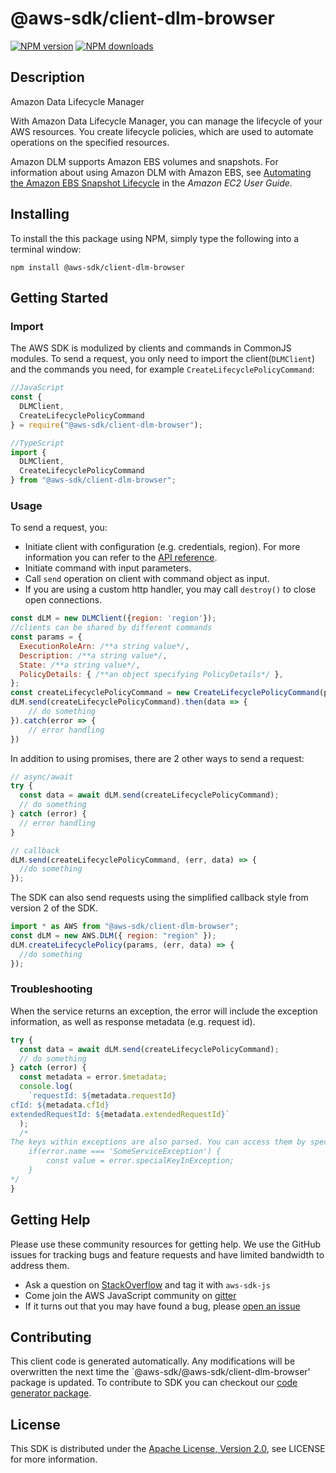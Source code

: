 # @aws-sdk/client-dlm-browser

[![NPM version](https://img.shields.io/npm/v/@aws-sdk/client-dlm-browser/preview.svg)](https://www.npmjs.com/package/@aws-sdk/client-dlm-browser)
[![NPM downloads](https://img.shields.io/npm/dm/@aws-sdk/client-dlm-browser.svg)](https://www.npmjs.com/package/@aws-sdk/client-dlm-browser)

## Description

<fullname>Amazon Data Lifecycle Manager</fullname> <p>With Amazon Data Lifecycle Manager, you can manage the lifecycle of your AWS resources. You create lifecycle policies, which are used to automate operations on the specified resources.</p> <p>Amazon DLM supports Amazon EBS volumes and snapshots. For information about using Amazon DLM with Amazon EBS, see <a href="https://docs.aws.amazon.com/AWSEC2/latest/UserGuide/snapshot-lifecycle.html">Automating the Amazon EBS Snapshot Lifecycle</a> in the <i>Amazon EC2 User Guide</i>.</p>

## Installing

To install the this package using NPM, simply type the following into a terminal window:

```
npm install @aws-sdk/client-dlm-browser
```

## Getting Started

### Import

The AWS SDK is modulized by clients and commands in CommonJS modules. To send a request, you only need to import the client(`DLMClient`) and the commands you need, for example `CreateLifecyclePolicyCommand`:

```javascript
//JavaScript
const {
  DLMClient,
  CreateLifecyclePolicyCommand
} = require("@aws-sdk/client-dlm-browser");
```

```javascript
//TypeScript
import {
  DLMClient,
  CreateLifecyclePolicyCommand
} from "@aws-sdk/client-dlm-browser";
```

### Usage

To send a request, you:

- Initiate client with configuration (e.g. credentials, region). For more information you can refer to the [API reference][].
- Initiate command with input parameters.
- Call `send` operation on client with command object as input.
- If you are using a custom http handler, you may call `destroy()` to close open connections.

```javascript
const dLM = new DLMClient({region: 'region'});
//clients can be shared by different commands
const params = {
  ExecutionRoleArn: /**a string value*/,
  Description: /**a string value*/,
  State: /**a string value*/,
  PolicyDetails: { /**an object specifying PolicyDetails*/ },
};
const createLifecyclePolicyCommand = new CreateLifecyclePolicyCommand(params);
dLM.send(createLifecyclePolicyCommand).then(data => {
    // do something
}).catch(error => {
    // error handling
})
```

In addition to using promises, there are 2 other ways to send a request:

```javascript
// async/await
try {
  const data = await dLM.send(createLifecyclePolicyCommand);
  // do something
} catch (error) {
  // error handling
}
```

```javascript
// callback
dLM.send(createLifecyclePolicyCommand, (err, data) => {
  //do something
});
```

The SDK can also send requests using the simplified callback style from version 2 of the SDK.

```javascript
import * as AWS from "@aws-sdk/client-dlm-browser";
const dLM = new AWS.DLM({ region: "region" });
dLM.createLifecyclePolicy(params, (err, data) => {
  //do something
});
```

### Troubleshooting

When the service returns an exception, the error will include the exception information, as well as response metadata (e.g. request id).

```javascript
try {
  const data = await dLM.send(createLifecyclePolicyCommand);
  // do something
} catch (error) {
  const metadata = error.$metadata;
  console.log(
    `requestId: ${metadata.requestId}
cfId: ${metadata.cfId}
extendedRequestId: ${metadata.extendedRequestId}`
  );
  /*
The keys within exceptions are also parsed. You can access them by specifying exception names:
    if(error.name === 'SomeServiceException') {
        const value = error.specialKeyInException;
    }
*/
}
```

## Getting Help

Please use these community resources for getting help. We use the GitHub issues for tracking bugs and feature requests and have limited bandwidth to address them.

- Ask a question on [StackOverflow](https://stackoverflow.com/questions/tagged/aws-sdk-js) and tag it with `aws-sdk-js`
- Come join the AWS JavaScript community on [gitter](https://gitter.im/aws/aws-sdk-js-v3)
- If it turns out that you may have found a bug, please [open an issue](https://github.com/aws/aws-sdk-js-v3/issues)

## Contributing

This client code is generated automatically. Any modifications will be overwritten the next time the `@aws-sdk/@aws-sdk/client-dlm-browser' package is updated. To contribute to SDK you can checkout our [code generator package][].

## License

This SDK is distributed under the
[Apache License, Version 2.0](http://www.apache.org/licenses/LICENSE-2.0),
see LICENSE for more information.

[code generator package]: https://github.com/aws/aws-sdk-js-v3/tree/master/packages/service-types-generator
[api reference]: https://docs.aws.amazon.com/AWSJavaScriptSDK/latest/
